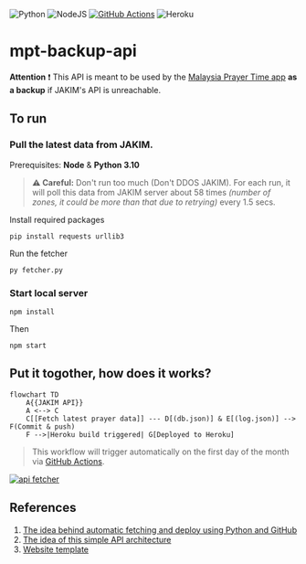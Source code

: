 ![Python](https://img.shields.io/badge/python-3670A0?style=for-the-badge&logo=python&logoColor=ffdd54)
![NodeJS](https://img.shields.io/badge/node.js-6DA55F?style=for-the-badge&logo=node.js&logoColor=white)
[![GitHub Actions](https://img.shields.io/badge/github%20actions-%232671E5.svg?style=for-the-badge&logo=githubactions&logoColor=white)](#put-it-togother-how-does-it-works)
![Heroku](https://img.shields.io/badge/heroku-%23430098.svg?style=for-the-badge&logo=heroku&logoColor=white)

# mpt-backup-api

**Attention** :exclamation: This API is meant to be used by the [Malaysia Prayer Time app](https://github.com/iqfareez/app_waktu_solat_malaysia) **as a backup** if JAKIM's API is unreachable.

## To run

### Pull the latest data from JAKIM.

Prerequisites: **Node** & **Python 3.10**

> **⚠️ Careful:** Don't run too much (Don't DDOS JAKIM). For each run, it will poll this data from JAKIM server about 58 times _(number of zones, it could be more than that due to retrying)_ every 1.5 secs.

Install required packages

```
pip install requests urllib3
```

Run the fetcher

```
py fetcher.py
```

### Start local server

```
npm install
```

Then

```
npm start
```

## Put it togother, how does it works?

```mermaid
flowchart TD
    A{{JAKIM API}}
    A <--> C
    C[[Fetch latest prayer data]] --- D[(db.json)] & E[(log.json)] --> F(Commit & push)
    F -->|Heroku build triggered| G[Deployed to Heroku]
```

> This workflow will trigger automatically on the first day of the month via [GitHub Actions](https://github.com/iqfareez/mpt-backup-api/actions/workflows/fetcher.yml).

[![api fetcher](https://github.com/iqfareez/mpt-backup-api/actions/workflows/fetcher.yml/badge.svg)](https://github.com/iqfareez/mpt-backup-api/actions/workflows/fetcher.yml)

## References

1. [The idea behind automatic fetching and deploy using Python and GitHub](https://canovasjm.netlify.app/2020/11/29/github-actions-run-a-python-script-on-schedule-and-commit-changes/)
2. [The idea of this simple API architecture](https://youtu.be/FLnxgSZ0DG4)
3. [Website template](https://getbootstrap.com/docs/5.1/examples/starter-template)
